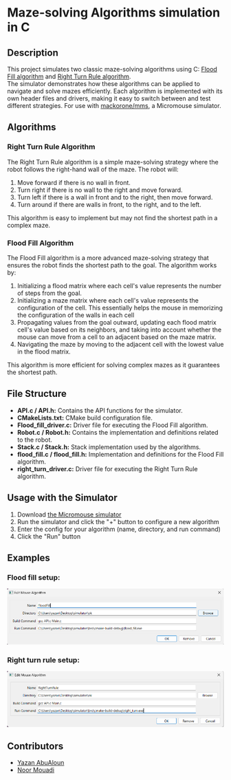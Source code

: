 # Maze-solving Algorithms simulation in C
## Description
This project simulates two classic maze-solving algorithms using C: [Flood Fill algorithm](https://en.wikipedia.org/wiki/Flood_fill) 
and [Right Turn Rule algorithm](https://en.wikipedia.org/wiki/Maze_solving_algorithm#Wall_follower).  
The simulator demonstrates how these algorithms can be applied to navigate and solve mazes efficiently. 
Each algorithm is implemented with its own header files and drivers, making it easy to switch between 
and test different strategies.
For use with [mackorone/mms](https://github.com/mackorone/mms), a Micromouse simulator.

## Algorithms

### Right Turn Rule Algorithm
The Right Turn Rule algorithm is a simple maze-solving strategy where the robot follows the right-hand wall of the maze. The robot will:
1. Move forward if there is no wall in front.
2. Turn right if there is no wall to the right and move forward.
3. Turn left if there is a wall in front and to the right, then move forward.
4. Turn around if there are walls in front, to the right, and to the left.

This algorithm is easy to implement but may not find the shortest path in a complex maze.

### Flood Fill Algorithm
The Flood Fill algorithm is a more advanced maze-solving strategy that ensures the robot finds the shortest path to the goal. The algorithm works by:
1. Initializing a flood matrix where each cell's value represents the number of steps from the goal.
2. Initializing a maze matrix where each cell's value represents the configuration of the cell. This essentially
	 helps the mouse in memorizing the configuration of the walls in each cell
3. Propagating values from the goal outward, updating each flood matrix cell's value based on its neighbors, and taking into account whether
	 the mouse can move from a cell to an adjacent based on the maze matrix.
4. Navigating the maze by moving to the adjacent cell with the lowest value in the flood matrix.

This algorithm is more efficient for solving complex mazes as it guarantees the shortest path.

## File Structure
- **API.c / API.h:** Contains the API functions for the simulator.
- **CMakeLists.txt:** CMake build configuration file.
- **Flood_fill_driver.c:** Driver file for executing the Flood Fill algorithm.
- **Robot.c / Robot.h:** Contains the implementation and definitions related to the robot.
- **Stack.c / Stack.h:** Stack implementation used by the algorithms.
- **flood_fill.c / flood_fill.h:** Implementation and definitions for the Flood Fill algorithm.
- **right_turn_driver.c:** Driver file for executing the Right Turn Rule algorithm.


## Usage with the Simulator
1. Download [the Micromouse simulator](https://github.com/mackorone/mms#download)
2. Run the simulator and click the "+" button to configure a new algorithm
3. Enter the config for your algorithm (name, directory, and run command)
4. Click the "Run" button

## Examples 
### Flood fill setup: 
![Alt text](Images/Flood_fill.png)

### Right turn rule setup: 
![Alt text](Images/Right_turn.png)

## Contributors
- [Yazan AbuAloun](https://github.com/yazan6546)
- [Noor Mouadi](https://github.com/NoorMouadi)

